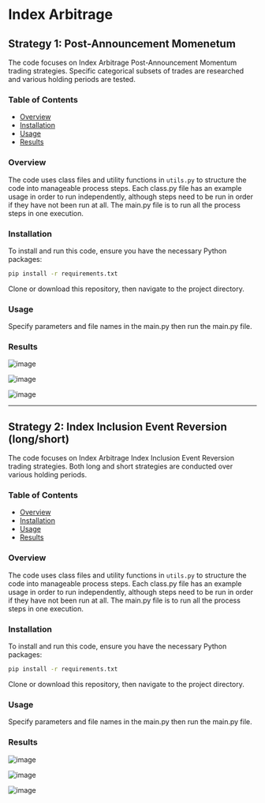 # Index Arbitrage

## Strategy 1: Post-Announcement Momenetum

The code focuses on Index Arbitrage Post-Announcement Momentum trading strategies. Specific categorical subsets of trades are researched and various holding periods are tested. 

### Table of Contents
- [Overview](#overview)
- [Installation](#installation)
- [Usage](#usage)
- [Results](#results)
  
### Overview
The code uses class files and utility functions in `utils.py` to structure the code into manageable process steps. Each class.py file has an example usage in order to run independently, although steps need to be run in order if they have not been run at all. The main.py file is to run all the process steps in one execution. 

### Installation
To install and run this code, ensure you have the necessary Python packages:
```bash
pip install -r requirements.txt
```

Clone or download this repository, then navigate to the project directory.

### Usage

Specify parameters and file names in the main.py then run the main.py file. 

### Results

![image](https://github.com/user-attachments/assets/c88a3810-5023-4ce8-b1cf-e18a130d92cb)

![image](https://github.com/user-attachments/assets/8df20034-f4ee-4353-88f5-6fdde9cd973d)

![image](https://github.com/user-attachments/assets/9efab717-e17c-4e3e-afbe-12b3c819158d)


---

## Strategy 2: Index Inclusion Event Reversion (long/short)

The code focuses on Index Arbitrage Index Inclusion Event Reversion trading strategies. Both long and short strategies are conducted over various holding periods. 

### Table of Contents
- [Overview](#overview)
- [Installation](#installation)
- [Usage](#usage)
- [Results](#results)
  
### Overview
The code uses class files and utility functions in `utils.py` to structure the code into manageable process steps. Each class.py file has an example usage in order to run independently, although steps need to be run in order if they have not been run at all. The main.py file is to run all the process steps in one execution. 

### Installation
To install and run this code, ensure you have the necessary Python packages:
```bash
pip install -r requirements.txt
```

Clone or download this repository, then navigate to the project directory.

### Usage

Specify parameters and file names in the main.py then run the main.py file. 

### Results

![image](https://github.com/user-attachments/assets/b6f63abf-78b9-4de7-80da-30de856ccf89)

![image](https://github.com/user-attachments/assets/381e7b47-b99d-4fc1-8a80-faa2a76abb89)

![image](https://github.com/user-attachments/assets/6b0add6c-55c2-42d4-b040-c606afc843b8)


